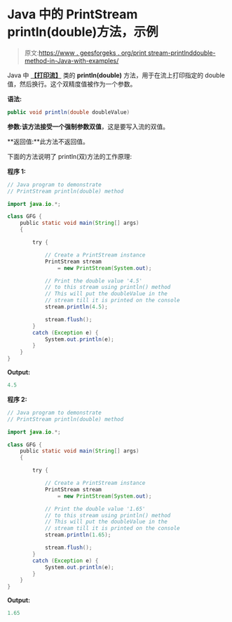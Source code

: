 # Java 中的 PrintStream println(double)方法，示例

> 原文:[https://www . geesforgeks . org/print stream-printlnddouble-method-in-Java-with-examples/](https://www.geeksforgeeks.org/printstream-printlndouble-method-in-java-with-examples/)

Java 中 **[【打印流】](https://www.geeksforgeeks.org/java-io-printstream-class-java-set-1/)** 类的 **println(double)** 方法，用于在流上打印指定的 double 值，然后换行。这个双精度值被作为一个参数。

**语法:**

```java
public void println(double doubleValue)
```

**参数:**该方法接受一个强制参数**双值**，这是要写入流的双值。

**返回值:**此方法不返回值。

下面的方法说明了 println(双)方法的工作原理:

**程序 1:**

```java
// Java program to demonstrate
// PrintStream println(double) method

import java.io.*;

class GFG {
    public static void main(String[] args)
    {

        try {

            // Create a PrintStream instance
            PrintStream stream
                = new PrintStream(System.out);

            // Print the double value '4.5'
            // to this stream using println() method
            // This will put the doubleValue in the
            // stream till it is printed on the console
            stream.println(4.5);

            stream.flush();
        }
        catch (Exception e) {
            System.out.println(e);
        }
    }
}
```

**Output:**

```java
4.5

```

**程序 2:**

```java
// Java program to demonstrate
// PrintStream println(double) method

import java.io.*;

class GFG {
    public static void main(String[] args)
    {

        try {

            // Create a PrintStream instance
            PrintStream stream
                = new PrintStream(System.out);

            // Print the double value '1.65'
            // to this stream using println() method
            // This will put the doubleValue in the
            // stream till it is printed on the console
            stream.println(1.65);

            stream.flush();
        }
        catch (Exception e) {
            System.out.println(e);
        }
    }
}
```

**Output:**

```java
1.65

```